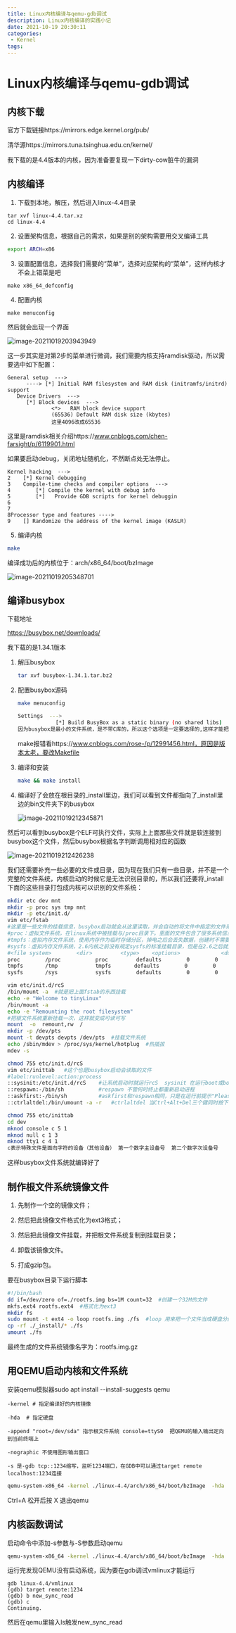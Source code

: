 ```yaml
---
title: Linux内核编译与qemu-gdb调试
description: Linux内核编译的实践小记
date: 2021-10-19 20:30:11
categories:
 - Kernel
tags:
---
```


# Linux内核编译与qemu-gdb调试

## 内核下载

官方下载链接https://mirrors.edge.kernel.org/pub/

清华源https://mirrors.tuna.tsinghua.edu.cn/kernel/

我下载的是4.4版本的内核，因为准备要复现一下dirty-cow脏牛的漏洞

## 内核编译

1. 下载到本地，解压，然后进入linux-4.4目录

```shell
tar xvf linux-4.4.tar.xz
cd linux-4.4
```

2. 设置架构信息，根据自己的需求，如果是别的架构需要用交叉编译工具

```bash
export ARCH=x86
```

3. 设置配置信息，选择我们需要的“菜单”，选择对应架构的“菜单”，这样内核才不会上错菜是吧

```shell
make x86_64_defconfig
```

4. 配置内核

```shell
make menuconfig
```

然后就会出现一个界面

![image-20211019203943949](https://leung-1303067299.cos.ap-guangzhou.myqcloud.com/typora/image-20211019203943949.png)

这一步其实是对第2步的菜单进行微调，我们需要内核支持ramdisk驱动，所以需要选中如下配置： 

```
General setup  --->
      ----> [*] Initial RAM filesystem and RAM disk (initramfs/initrd) support
   Device Drivers  --->
      [*] Block devices  --->
              <*>   RAM block device support
              (65536) Default RAM disk size (kbytes) 
              这里4096改成65536
```

这里是ramdisk相关介绍https://www.cnblogs.com/chen-farsight/p/6119901.html

如果要启动debug，关闭地址随机化，不然断点处无法停止。

```
Kernel hacking  ---> 
2    [*] Kernel debugging
3    Compile-time checks and compiler options  --->
4        [*] Compile the kernel with debug info
5        [*]   Provide GDB scripts for kernel debuggin
6
7
8Processor type and features ---->
9    [] Randomize the address of the kernel image (KASLR)
```

5. 编译内核

```bash
make
```

编译成功后的内核位于：arch/x86_64/boot/bzImage

![image-20211019205348701](https://leung-1303067299.cos.ap-guangzhou.myqcloud.com/typora/image-20211019205348701.png)

## 编译busybox

下载地址

https://busybox.net/downloads/ 

我下载的是1.34.1版本

1. 解压busybox

   ```bash
   tar xvf busybox-1.34.1.tar.bz2
   ```

2. 配置busybox源码

   ```bash
   make menuconfig
   
   Settings  --->
               [*] Build BusyBox as a static binary (no shared libs) 
   因为busybox是最小的文件系统，是不带C库的，所以这个选项是一定要选择的,这样才能把busybox编译成静态链接的可执行文件,运行时才独立于其他函数库.否则必需要其他库文件才能运行,在单一个linux内核不能使他正常工作。
   ```

   make报错看https://www.cnblogs.com/rose-/p/12991456.html，原因是版本太老，要改Makefile

   

3. 编译和安装

   ```bash
   make && make install
   ```

4. 编译好了会放在根目录的_install里边，我们可以看到文件都指向了_install里边的bin文件夹下的busybox

   ![image-20211019212345871](https://leung-1303067299.cos.ap-guangzhou.myqcloud.com/typora/image-20211019212345871.png)

然后可以看到busybox是个ELF可执行文件，实际上上面那些文件就是软连接到busybox这个文件，然后busybox根据名字判断调用相对应的函数

![image-20211019212426238](https://leung-1303067299.cos.ap-guangzhou.myqcloud.com/typora/image-20211019212426238.png)

我们还需要补充一些必要的文件或目录，因为现在我们只有一些目录，并不是一个完整的文件系统，内核启动的时候它是无法识别目录的，所以我们还要将_install下面的这些目录打包成内核可以识别的文件系统：

```bash
mkdir etc dev mnt
mkdir -p proc sys tmp mnt
mkdir -p etc/init.d/ 
vim etc/fstab   
#这里是一些文件的挂载信息，busybox启动就会从这里读取，并会自动的将文件中指定的文件系统挂载到指定的目录
#proc：虚拟文件系统，在linux系统中被挂载与/proc目录下。里面的文件包含了很多系统信息，比如cpu负载、 内存、网络配置和文件系统等等。
#tmpfs：虚拟内存文件系统，使用内存作为临时存储分区，掉电之后会丢失数据，创建时不需要使用mkfs等格式化
#sysfs：虚拟内存文件系统，2.6内核之前没有规定sysfs的标准挂载目录，但是在2.6之后就规定了要挂载到/sys目录下，它的作用类似于proc，但除了与 proc 相同的具有查看和设定内核参数功能之外，还有为 Linux 统一设备模型作为管理之用。
#<file system>        <dir>         <type>    <options>             <dump> <pass> 
proc        /proc           proc         defaults        0        0
tmpfs       /tmp            tmpfs    　　defaults        0        0
sysfs       /sys            sysfs        defaults        0        0

vim etc/init.d/rcS
/bin/mount -a  #就是把上面fstab的东西挂载
echo -e "Welcome to tinyLinux"
/bin/mount -a
echo -e "Remounting the root filesystem"
#把根文件系统重新挂载一次，这样就变成可读可写
mount  -o  remount,rw  / 
mkdir -p /dev/pts
mount -t devpts devpts /dev/pts  #挂载文件系统
echo /sbin/mdev > /proc/sys/kernel/hotplug  #热插拔
mdev -s

chmod 755 etc/init.d/rcS
vim etc/inittab   #这个也是busybox启动会读取的文件
#label:runlevel:action:process 
::sysinit:/etc/init.d/rcS    #让系统启动时就运行rcS  sysinit 在运行boot或bootwait进程之前运行
::respawn:-/bin/sh           #respawn 不管何时终止都重新启动进程
::askfirst:-/bin/sh          #askfirst和respawn相同，只是在运行前提示"Please press Enter to activate this console."
::ctrlaltdel:/bin/umount -a -r   #ctrlaltdel 当Ctrl+Alt+Del三个键同时按下时运行，把SIGINT信号发送给init。忽略runlevel

chmod 755 etc/inittab
cd dev
mknod console c 5 1
mknod null c 1 3
mknod tty1 c 4 1 
c表示特殊文件是面向字符的设备（其他设备） 第一个数字主设备号  第二个数字次设备号
```

这样busybox文件系统就编译好了

## 制作根文件系统镜像文件

1. 先制作一个空的镜像文件；

2. 然后把此镜像文件格式化为ext3格式；

3. 然后把此镜像文件挂载，并把根文件系统复制到挂载目录；

4. 卸载该镜像文件。

5. 打成gzip包。 

要在busybox目录下运行脚本

```bash
#!/bin/bash
dd if=/dev/zero of=./rootfs.img bs=1M count=32  #创建一个32M的文件
mkfs.ext4 rootfs.ext4  #格式化为ext3
mkdir fs
sudo mount -t ext4 -o loop rootfs.img ./fs  #loop 用来把一个文件当成硬盘分区挂接上系统
cp -rf ./_install/* ./fs
umount ./fs
```

最终生成的文件系统镜像名字为：rootfs.img.gz

## 用QEMU启动内核和文件系统

安装qemu模拟器sudo apt install --install-suggests qemu

```
-kernel # 指定编译好的内核镜像

-hda  # 指定硬盘

-append "root=/dev/sda" 指示根文件系统 console=ttyS0  把QEMU的输入输出定向到当前终端上

-nographic 不使用图形输出窗口

-s 是-gdb tcp::1234缩写，监听1234端口，在GDB中可以通过target remote localhost:1234连接
```

```bash
qemu-system-x86_64 -kernel ./linux-4.4/arch/x86_64/boot/bzImage  -hda ./busybox-1.34.1/rootfs.img  -append "root=/dev/sda console=ttyS0" -nographic
```

Ctrl+A 松开后按 X 退出qemu

## 内核函数调试

启动命令中添加-s参数与-S参数启动qemu

```bash
qemu-system-x86_64 -kernel ./linux-4.4/arch/x86_64/boot/bzImage  -hda ./busybox-1.34.1/rootfs.img  -append "root=/dev/sda console=ttyS0" -s -S -smp 1 -nographic
```

运行完发现QEMU没有启动系统，因为要在gdb调试vmlinux才能运行

```
gdb linux-4.4/vmlinux
(gdb) target remote:1234
(gdb) b new_sync_read
(gdb) c
Continuing.
```

然后在qemu里输入ls触发new_sync_read